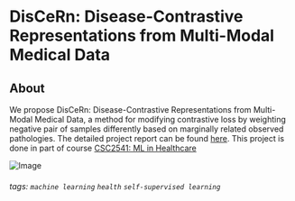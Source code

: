 DisCeRn: Disease-Contrastive Representations from Multi-Modal Medical Data
===

## About

We propose DisCeRn: Disease-Contrastive Representations from Multi-Modal Medical Data, a method for modifying contrastive loss by weighting negative pair of samples differently based on marginally related observed pathologies. The detailed project report can be found [here](https://github.com/tomginsberg/multimed/blob/master/ML4H_Project_Report%20.pdf). This project is done in part of course [CSC2541: ML in Healthcare](https://csc2541hf-2021.github.io/)

![Image](assets/architecture.png)

###### tags: `machine learning` `health` `self-supervised learning` 
